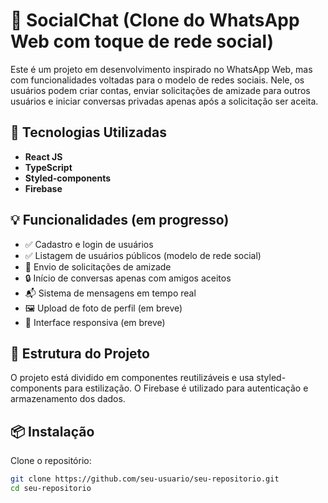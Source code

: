 # 🔗 SocialChat (Clone do WhatsApp Web com toque de rede social)

Este é um projeto em desenvolvimento inspirado no WhatsApp Web, mas com funcionalidades voltadas para o modelo de redes sociais. Nele, os usuários podem criar contas, enviar solicitações de amizade para outros usuários e iniciar conversas privadas apenas após a solicitação ser aceita.

## 🚀 Tecnologias Utilizadas

- **React JS**
- **TypeScript**
- **Styled-components**
- **Firebase**

## 💡 Funcionalidades (em progresso)

- ✅ Cadastro e login de usuários
- ✅ Listagem de usuários públicos (modelo de rede social)
- 🔄 Envio de solicitações de amizade
- 🔒 Início de conversas apenas com amigos aceitos
- 📬 Sistema de mensagens em tempo real
- 🖼️ Upload de foto de perfil (em breve)
- 📱 Interface responsiva (em breve)

## 📁 Estrutura do Projeto

O projeto está dividido em componentes reutilizáveis e usa styled-components para estilização. O Firebase é utilizado para autenticação e armazenamento dos dados.

## 📦 Instalação

Clone o repositório:

```bash
git clone https://github.com/seu-usuario/seu-repositorio.git
cd seu-repositorio

